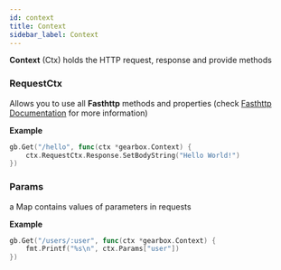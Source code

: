 ```yaml
---
id: context
title: Context
sidebar_label: Context
---
```


**Context** (Ctx) holds the HTTP request, response and provide methods


### RequestCtx

Allows you to use all **Fasthttp** methods and properties
(check [Fasthttp Documentation](https://pkg.go.dev/github.com/valyala/fasthttp?tab=doc) for more information)

**Example**

```go
gb.Get("/hello", func(ctx *gearbox.Context) {
	ctx.RequestCtx.Response.SetBodyString("Hello World!")
})
```

### Params

a Map contains values of parameters in requests

**Example**

```go
gb.Get("/users/:user", func(ctx *gearbox.Context) {
	fmt.Printf("%s\n", ctx.Params["user"])
})
```
